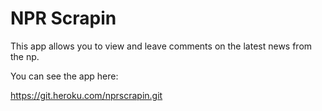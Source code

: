 # NPR Scrapin


This app allows you to view and leave comments on the latest news from the np.

You can see the app here:

https://git.heroku.com/nprscrapin.git